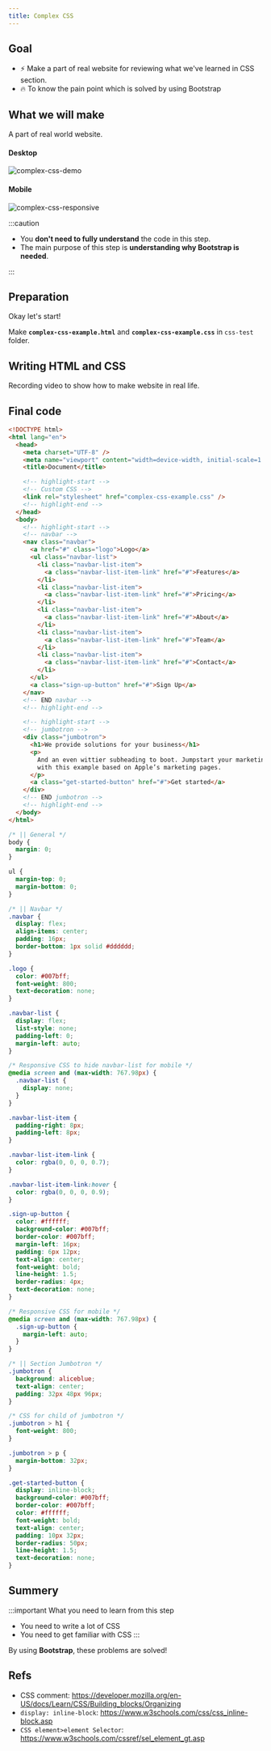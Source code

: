 ```yaml
---
title: Complex CSS
---
```


## Goal
  - ⚡ Make a part of real website for reviewing what we've learned in CSS section.
  - 🔥 To know the pain point which is solved by using Bootstrap

## What we will make

A part of real world website.

#### Desktop
![complex-css-demo](../../img/2020-05-16-05-24-34.png)

#### Mobile
![complex-css-responsive](https://storage.googleapis.com/coderhackers-assets/docs/img/2020-04-29-19-06-29.png)


:::caution

- You **don't need to fully understand** the code in this step.
- The main purpose of this step is **understanding why Bootstrap is needed**.
  
:::

## Preparation

Okay let's start!

Make **`complex-css-example.html`** and **`complex-css-example.css`** in `css-test` folder.


## Writing HTML and CSS
Recording video to show how to make website in real life.

## Final code
```html title="complex-css-example.html"
<!DOCTYPE html>
<html lang="en">
  <head>
    <meta charset="UTF-8" />
    <meta name="viewport" content="width=device-width, initial-scale=1.0" />
    <title>Document</title>

    <!-- highlight-start -->
    <!-- Custom CSS -->
    <link rel="stylesheet" href="complex-css-example.css" />
    <!-- highlight-end -->
  </head>
  <body>
    <!-- highlight-start -->
    <!-- navbar -->
    <nav class="navbar">
      <a href="#" class="logo">Logo</a>
      <ul class="navbar-list">
        <li class="navbar-list-item">
          <a class="navbar-list-item-link" href="#">Features</a>
        </li>
        <li class="navbar-list-item">
          <a class="navbar-list-item-link" href="#">Pricing</a>
        </li>
        <li class="navbar-list-item">
          <a class="navbar-list-item-link" href="#">About</a>
        </li>
        <li class="navbar-list-item">
          <a class="navbar-list-item-link" href="#">Team</a>
        </li>
        <li class="navbar-list-item">
          <a class="navbar-list-item-link" href="#">Contact</a>
        </li>
      </ul>
      <a class="sign-up-button" href="#">Sign Up</a>
    </nav>
    <!-- END navbar -->
    <!-- highlight-end -->

    <!-- highlight-start -->
    <!-- jumbotron -->
    <div class="jumbotron">
      <h1>We provide solutions for your business</h1>
      <p>
        And an even wittier subheading to boot. Jumpstart your marketing efforts
        with this example based on Apple’s marketing pages.
      </p>
      <a class="get-started-button" href="#">Get started</a>
    </div>
    <!-- END jumbotron -->
    <!-- highlight-end -->
  </body>
</html>
```

```css title="complex-css-example.css"
/* || General */
body {
  margin: 0;
}

ul {
  margin-top: 0;
  margin-bottom: 0;
}

/* || Navbar */
.navbar {
  display: flex;
  align-items: center;
  padding: 16px;
  border-bottom: 1px solid #dddddd;
}

.logo {
  color: #007bff;
  font-weight: 800;
  text-decoration: none;
}

.navbar-list {
  display: flex;
  list-style: none;
  padding-left: 0;
  margin-left: auto;
}

/* Responsive CSS to hide navbar-list for mobile */
@media screen and (max-width: 767.98px) {
  .navbar-list {
    display: none;
  }
}

.navbar-list-item {
  padding-right: 8px;
  padding-left: 8px;
}

.navbar-list-item-link {
  color: rgba(0, 0, 0, 0.7);
}

.navbar-list-item-link:hover {
  color: rgba(0, 0, 0, 0.9);
}

.sign-up-button {
  color: #ffffff;
  background-color: #007bff;
  border-color: #007bff;
  margin-left: 16px;
  padding: 6px 12px;
  text-align: center;
  font-weight: bold;
  line-height: 1.5;
  border-radius: 4px;
  text-decoration: none;
}

/* Responsive CSS for mobile */
@media screen and (max-width: 767.98px) {
  .sign-up-button {
    margin-left: auto;
  }
}

/* || Section Jumbotron */
.jumbotron {
  background: aliceblue;
  text-align: center;
  padding: 32px 48px 96px;
}

/* CSS for child of jumbotron */
.jumbotron > h1 {
  font-weight: 800;
}

.jumbotron > p {
  margin-bottom: 32px;
}

.get-started-button {
  display: inline-block;
  background-color: #007bff;
  border-color: #007bff;
  color: #ffffff;
  font-weight: bold;
  text-align: center;
  padding: 10px 32px;
  border-radius: 50px;
  line-height: 1.5;
  text-decoration: none;
}
```

## Summery

:::important What you need to learn from this step
  - You need to write a lot of CSS
  - You need to get familiar with CSS
:::

By using **Bootstrap**, these problems are solved!


## Refs
- CSS comment: https://developer.mozilla.org/en-US/docs/Learn/CSS/Building_blocks/Organizing
- `display: inline-block`: https://www.w3schools.com/css/css_inline-block.asp
- `CSS element>element Selector`: https://www.w3schools.com/cssref/sel_element_gt.asp